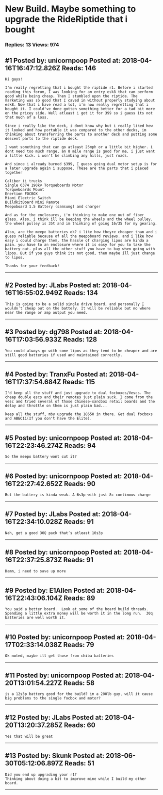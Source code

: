 # New Build. Maybe something to upgrade the RideRiptide that i bought

### Replies: 13 Views: 974

## \#1 Posted by: unicornpoop Posted at: 2018-04-16T16:47:12.826Z Reads: 146

```
Hi guys! 

I'm really regretting that i bought the riptide r1. Before i started reading this forum, I was looking for an entry esk8 that can perform good while being cheap. Then I stumbled upon the riptide. The marketing was so good that I caved in without properly studying about esk8. Now that i have read a lot, i'm now really regretting that i bought it. I could've done gotten something better for a tad bit more on the pricey side. Well atleast i got it for 399 so i guess its not that much of a loss.

Since i really like the deck, i dont know why but i really liked how it looked and how portable it was compared to the other decks, im thinking about transferring the parts to another deck and putting some descent parts to the riptide deck.

I want something that can go atleast 25mph or a little bit higher. i dont need too much range, an 8 mile range is good for me, i just want a little kick. i won't be climbing any hills, just roads.

And since i already burned $399, I guess going dual motor setup is for a later upgrade again i suppose. These are the parts that i pieced together

Caliber ii trucks
Single 6374 190kv Torqueboards Motor
Torqueboards Mount
Enertion FOCBOX
Miami Electric Switch
BuildkitBoard Mini Remote
Meepoboard 1.5 Battery (samsung) and charger

And as for the enclosures, i'm thinking to make one out of fiber glass. Also, i think ill be keeping the wheels and the wheel pulley. the wheel pulley is 35t and im thinking of going 16/35 for my gearing. 

Also, are the meepo batteries ok? i like how theyre cheaper than and i guess reliable because of all the meepoboard reviews. and i like how easy i could charge them. the hassle of charging lipos are kinda a pain. you have to an enclosure where it is easy for you to take the battery out. plus all the other stuff you have to buy when going with lipos. But if you guys think its not good, then maybe ill just change to lipos. 

Thanks for your feedback!
```

---
## \#2 Posted by: JLabs Posted at: 2018-04-16T16:55:02.949Z Reads: 134

```
This is going to be a solid single drive board, and personally I wouldn’t cheap out on the battery. It will be reliable but no where near the range or amp output you need.
```

---
## \#3 Posted by: dg798 Posted at: 2018-04-16T17:03:56.933Z Reads: 128

```
You could always go with some lipos as they tend to be cheaper and are still good batteries if used and maintained correctly.
```

---
## \#4 Posted by: TranxFu Posted at: 2018-04-16T17:37:54.684Z Reads: 115

```
I'd keep all the stuff and just upgrade to dual focboxes/Vescs. The cheap double escs and their remotes just plain suck. I come from the vesc and tried several of those Chinese-sandbox retail boards and the delay and throttle on them is just plain bad... 

keep all the stuff, mby upgrade the 18650 in there. Get dual focboxs and ABEC11(If you don't have the Elite).
```

---
## \#5 Posted by: unicornpoop Posted at: 2018-04-16T22:23:46.274Z Reads: 94

```
So the meepo battery wont cut it?
```

---
## \#6 Posted by: unicornpoop Posted at: 2018-04-16T22:27:42.652Z Reads: 90

```
But the battery is kinda weak. A 6s3p with just 8c continous charge
```

---
## \#7 Posted by: JLabs Posted at: 2018-04-16T22:34:10.028Z Reads: 91

```
Nah, get a good 30Q pack that’s atleast 10s3p
```

---
## \#8 Posted by: unicornpoop Posted at: 2018-04-16T22:37:25.873Z Reads: 91

```
Damn, i need to save up more
```

---
## \#9 Posted by: E1Allen Posted at: 2018-04-16T22:43:06.104Z Reads: 89

```
You said a better board.  Look at some of the board build threads.  Spending a little extra money will be worth it in the long run.  30q batteries are well worth it.
```

---
## \#10 Posted by: unicornpoop Posted at: 2018-04-17T02:33:14.038Z Reads: 79

```
Ok noted, maybe ill get those from chiba batteries
```

---
## \#11 Posted by: unicornpoop Posted at: 2018-04-20T13:01:54.227Z Reads: 58

```
is a 12s3p battery good for the build? im a 200lb guy, will it cause big problems to the single focbox and motor?
```

---
## \#12 Posted by: JLabs Posted at: 2018-04-20T13:20:37.285Z Reads: 60

```
Yes that will be great
```

---
## \#13 Posted by: Skunk Posted at: 2018-06-30T05:12:06.897Z Reads: 51

```
Did you end up upgrading your r1?
Thinking about doing a bit to improve mine while I build my other board.
```

---
